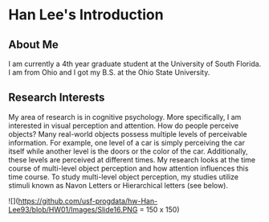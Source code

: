 # Han Lee's Introduction
## About Me

I am currently a 4th year graduate student at the University of South Florida. I am from Ohio and I got my B.S. at the Ohio State University.

## Research Interests

My area of research is in cognitive psychology. More specifically, I am interested in visual perception and attention. How do people perceive objects? Many real-world objects possess multiple levels of perceivable information. For example, one level of a car is simply perceiving the car itself while another level is the doors or the color of the car. Additionally, these levels are perceived at different times. My research looks at the time course of multi-level object perception and how attention influences this time course. To study multi-level object perception, my studies utilize stimuli known as Navon Letters or Hierarchical letters (see below).

![](https://github.com/usf-progdata/hw-Han-Lee93/blob/HW01/Images/Slide16.PNG = 150 x 150)
